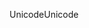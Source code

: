<span data-ttu-id="ac278-101">Unicode</span><span class="sxs-lookup"><span data-stu-id="ac278-101">Unicode</span></span>